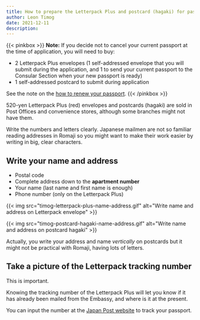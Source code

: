 ```yaml
---
title: How to prepare the Letterpack Plus and postcard (hagaki) for passport renewal
author: Leon Timog
date: 2021-12-11
description: 
---
```

{{< pinkbox >}}
**Note:** If you decide not to cancel your current passport at the time of application, you will need to buy:

- 2 Letterpack Plus envelopes (1 self-addressed envelope that you will submit during the application, and 1 to send your current passport to the Consular Section when your new passport is ready)
- 1 self-addressed postcard to submit during application

See the note on the [how to renew your passport](../how-to-renew-passport-philippine-embassy-tokyo/#2-prepare-the-necessary-documents).
{{< /pinkbox >}}

520-yen Letterpack Plus (red) envelopes and postcards (hagaki) are sold in Post Offices and convenience stores, although some branches might not have them. 

Write the numbers and letters clearly. Japanese mailmen are not so familiar reading addresses in Romaji so you might want to make their work easier by writing in big, clear characters.

## Write your name and address

- Postal code
- Complete address down to the **apartment number**
- Your name (last name and first name is enough)
- Phone number (only on the Letterpack Plus)

{{< img src="timog-letterpack-plus-name-address.gif" alt="Write name and address on Letterpack envelope" >}}

{{< img src="timog-postcard-hagaki-name-address.gif" alt="Write name and address on postcard hagaki" >}}

Actually, you write your address and name *vertically* on postcards but it might not be practical with Romaji, having lots of letters.

## Take a picture of the Letterpack tracking number

This is important.

Knowing the tracking number of the Letterpack Plus will let you know if it has already been mailed from the Embassy, and where is it at the present.

You can input the number at the [Japan Post website](https://www.post.japanpost.jp/index_en.html) to track your passport.
